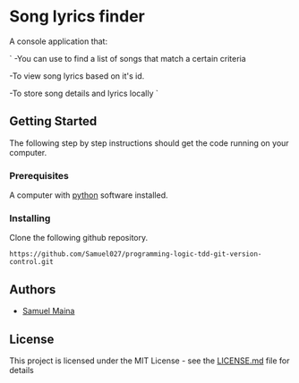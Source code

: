 # Song lyrics finder

A console application that:

`
-You can use to find a list of songs that match a certain criteria

-To view song lyrics based on it's id.

-To store song details and lyrics locally
`

## Getting Started

The following step by step instructions should get the code running on your computer.

### Prerequisites

A computer with [python](https://www.python.org/downloads/) software installed.

### Installing

Clone the following github repository. 

`https://github.com/Samuel027/programming-logic-tdd-git-version-control.git`


## Authors

* [Samuel Maina](https://github.com/Samuel027)

## License

This project is licensed under the MIT License - see the [LICENSE.md](LICENSE.md) file for details

